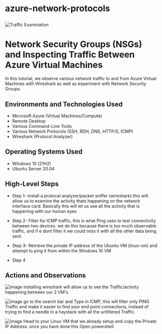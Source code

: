 # azure-network-protocols<p align="center">
<img src="https://i.imgur.com/Ua7udoS.png" alt="Traffic Examination"/>
</p>

<h1>Network Security Groups (NSGs) and Inspecting Traffic Between Azure Virtual Machines</h1>
In this tutorial, we observe various network traffic to and from Azure Virtual Machines with Wireshark as well as experiment with Network Security Groups. <br />



<h2>Environments and Technologies Used</h2>

- Microsoft Azure (Virtual Machines/Compute)
- Remote Desktop
- Various Command-Line Tools
- Various Network Protocols (SSH, RDH, DNS, HTTP/S, ICMP)
- Wireshark (Protocol Analyzer)

<h2>Operating Systems Used </h2>

- Windows 10 (21H2)
- Ubuntu Server 20.04

<h2>High-Level Steps</h2>

- Step 1- install a protocal analyzer/packet sniffer (wireshark).this will allow us to examine the activity thats happening on the network interface card. Basically this will let us see all the activity that is happening with our human eyes

- Step 2- Filter for ICMP traffic, this is what Ping uses to test connectivity between two devices. we do this because there is too much observable traffic, and if e dont filter it we could miss it with all the other data being sent.

- Step 3- Retrieve the private IP address of the Ubuntu VM (linux-vm) and attempt to ping it from within the Windows 10 VM

- Step 4

<h2>Actions and Observations</h2>


![image](https://github.com/user-attachments/assets/794a50c7-d95b-4dfb-b0ad-5910df7a02ac)
installing wireshark will allow us to see the Traffic/activity happening between our 2 VM's



![image](https://github.com/user-attachments/assets/d8776773-f684-4aa8-a46d-52c0e966ec5c)
go to the search bar and Type in ICMP, this will filter only PING Traffic and make it easier to find your end point connections, instead of trying to find a needle in a haystack with all the unfiltered Traffic.


![image](https://github.com/user-attachments/assets/7620901d-e6d4-4150-b8b4-bcae798a2135)
Head to your Linux VM that we already setup and copy the Private IP Address. once you have done this Open powershell.
